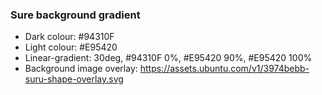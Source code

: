### Sure background gradient

- Dark colour: #94310F
- Light colour: #E95420
- Linear-gradient: 30deg, #94310F 0%, #E95420 90%, #E95420 100%
- Background image overlay: https://assets.ubuntu.com/v1/3974bebb-suru-shape-overlay.svg
